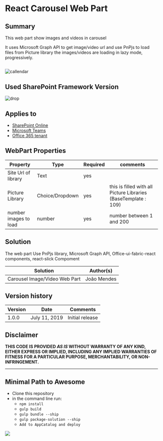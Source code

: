 # React Carousel Web Part

## Summary

This web part show images and videos in  carousel 

It uses Microsoft Graph API to get  image/video url and use PnPjs to load files from Picture library the images/videos are loading in lazy mode, progressively.


##  
![callendar](/samples/react-carousel/assets/carousel.gif) 



## Used SharePoint Framework Version 
![drop](https://img.shields.io/badge/version-1.8.2-green.svg)

## Applies to

* [SharePoint Online](https:/dev.office.com/sharepoint)
* [Microsoft Teams](https://products.office.com/en-US/microsoft-teams/group-chat-software)
* [Office 365 tenant](https://dev.office.com/sharepoint/docs/spfx/set-up-your-development-environment)


## WebPart Properties
 
Property |Type|Required| comments
--------------------|----|--------|----------
Site Url of library | Text| yes|
Picture Library| Choice/Dropdown | yes|  this is filled with all Picture Libraries (BaseTemplate : 109)
number images to load | number| yes | number between 1 and 200

 

## Solution
The web part Use PnPjs library, Microsoft Graph API, Office-ui-fabric-react components, react-slick Compoment

Solution|Author(s)
--------|---------
Carousel Image/Video  Web Part|João Mendes

## Version history

Version|Date|Comments
-------|----|--------
1.0.0|July 11, 2019|Initial release


## Disclaimer
**THIS CODE IS PROVIDED *AS IS* WITHOUT WARRANTY OF ANY KIND, EITHER EXPRESS OR IMPLIED, INCLUDING ANY IMPLIED WARRANTIES OF FITNESS FOR A PARTICULAR PURPOSE, MERCHANTABILITY, OR NON-INFRINGEMENT.**

---

## Minimal Path to Awesome

- Clone this repository
- in the command line run:
  - `npm install`
  - `gulp build`
  - `gulp bundle --ship`
  - `gulp package-solution --ship`
  - `Add to AppCatalog and deploy`




<img src="https://telemetry.sharepointpnp.com/sp-dev-fx-webparts/samples/react-carousel" />

